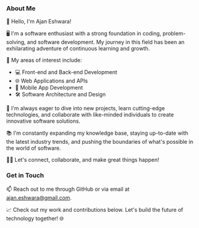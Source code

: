 ### About Me

👋 Hello, I'm Ajan Eshwara!


🖥️ I'm a software enthusiast with a strong foundation in coding, problem-solving, and software development. My journey in this field has been an exhilarating adventure of continuous learning and growth.

🌟 My areas of interest include:
- 💻 Front-end and Back-end Development
- 🌐 Web Applications and APIs
- 📱 Mobile App Development
- 🛠️ Software Architecture and Design

🔧 I'm always eager to dive into new projects, learn cutting-edge technologies, and collaborate with like-minded individuals to create innovative software solutions.

📚 I'm constantly expanding my knowledge base, staying up-to-date with the latest industry trends, and pushing the boundaries of what's possible in the world of software.

👨‍💻 Let's connect, collaborate, and make great things happen!

### Get in Touch

📫 Reach out to me through GitHub or via email at ajan.eshwara@gmail.com.

📈 Check out my work and contributions below. Let's build the future of technology together! 🌐

